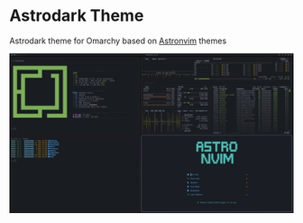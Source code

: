 # Astrodark Theme

Astrodark theme for Omarchy based on [Astronvim](https://astronvim.com) themes

![Astrodark Theme Preview](./preview.png)
